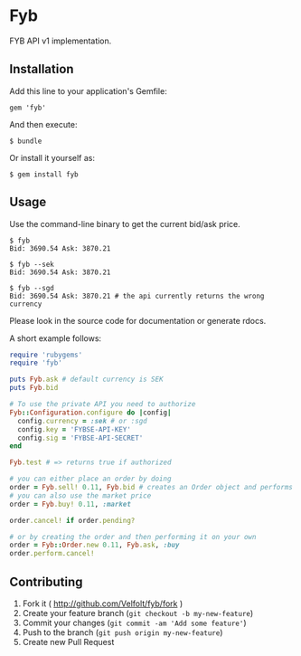 # Fyb

FYB API v1 implementation.

## Installation

Add this line to your application's Gemfile:

    gem 'fyb'

And then execute:

    $ bundle

Or install it yourself as:

    $ gem install fyb

## Usage

Use the command-line binary to get the current bid/ask price.

```
$ fyb
Bid: 3690.54 Ask: 3870.21

$ fyb --sek
Bid: 3690.54 Ask: 3870.21

$ fyb --sgd
Bid: 3690.54 Ask: 3870.21 # the api currently returns the wrong currency
```

Please look in the source code for documentation or generate rdocs.

A short example follows:

```ruby
require 'rubygems'
require 'fyb'

puts Fyb.ask # default currency is SEK
puts Fyb.bid

# To use the private API you need to authorize
Fyb::Configuration.configure do |config|
  config.currency = :sek # or :sgd
  config.key = 'FYBSE-API-KEY'
  config.sig = 'FYBSE-API-SECRET'
end

Fyb.test # => returns true if authorized

# you can either place an order by doing
order = Fyb.sell! 0.11, Fyb.bid # creates an Order object and performs it
# you can also use the market price
order = Fyb.buy! 0.11, :market

order.cancel! if order.pending?

# or by creating the order and then performing it on your own
order = Fyb::Order.new 0.11, Fyb.ask, :buy
order.perform.cancel!
```

## Contributing

1. Fork it ( http://github.com/Velfolt/fyb/fork )
2. Create your feature branch (`git checkout -b my-new-feature`)
3. Commit your changes (`git commit -am 'Add some feature'`)
4. Push to the branch (`git push origin my-new-feature`)
5. Create new Pull Request
